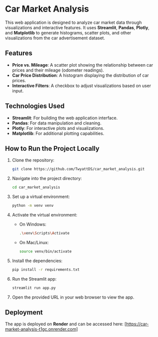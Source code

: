 # Car Market Analysis

This web application is designed to analyze car market data through visualizations and interactive features. It uses **Streamlit**, **Pandas**, **Plotly**, and **Matplotlib** to generate histograms, scatter plots, and other visualizations from the car advertisement dataset.

## Features

- **Price vs. Mileage**: A scatter plot showing the relationship between car prices and their mileage (odometer readings).
- **Car Price Distribution**: A histogram displaying the distribution of car prices.
- **Interactive Filters**: A checkbox to adjust visualizations based on user input.

## Technologies Used

- **Streamlit**: For building the web application interface.
- **Pandas**: For data manipulation and cleaning.
- **Plotly**: For interactive plots and visualizations.
- **Matplotlib**: For additional plotting capabilities.

## How to Run the Project Locally

1. Clone the repository:
    ```bash
    git clone https://github.com/TwyattDS/car_market_analysis.git
    ```

2. Navigate into the project directory:
    ```bash
    cd car_market_analysis
    ```

3. Set up a virtual environment:
    ```bash
    python -m venv venv
    ```

4. Activate the virtual environment:
    - On Windows:
      ```bash
      .\venv\Scripts\Activate
      ```
    - On Mac/Linux:
      ```bash
      source venv/bin/activate
      ```

5. Install the dependencies:
    ```bash
    pip install -r requirements.txt
    ```

6. Run the Streamlit app:
    ```bash
    streamlit run app.py
    ```

7. Open the provided URL in your web browser to view the app.

## Deployment

The app is deployed on **Render** and can be accessed here: [https://car-market-analysis-t1gc.onrender.com]
